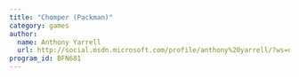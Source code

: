 ```yaml
---
title: "Chomper (Packman)"
category: games
author:
  name: Anthony Yarrell
  url: http://social.msdn.microsoft.com/profile/anthony%20yarrell/?ws=usercard-mini
program_id: BFN681
---
```

